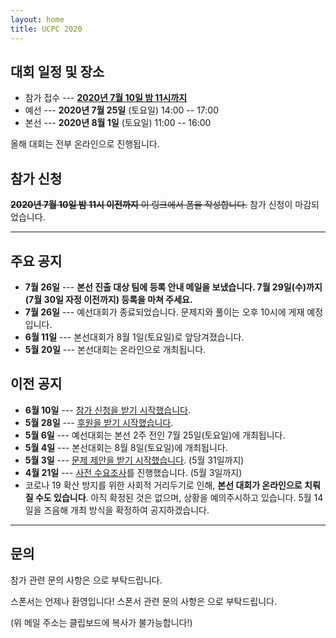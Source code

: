 ```yaml
---
layout: home
title: UCPC 2020
---
```


## 대회 일정 및 장소

 * 참가 접수 --- [**2020년 7월 10일 밤 11시까지**](https://forms.gle/gq84TYH62H6457uS7)
 * 예선 --- **2020년 7월 25일** (토요일) 14:00 -- 17:00
 * 본선 --- **2020년 8월 1일** (토요일) 11:00 -- 16:00

올해 대회는 전부 온라인으로 진행됩니다.

## 참가 신청

~~**2020년 7월 10일 밤 11시 이전까지** 이 링크에서 폼을 작성합니다.~~ 참가 신청이 마감되었습니다.

---

## 주요 공지

* **7월 26일** --- **본선 진출 대상 팀에 등록 안내 메일을 보냈습니다. 7월 29일(수)까지 (7월 30일 자정 이전까지) 등록을 마쳐 주세요.**
* **7월 26일** --- 예선대회가 종료되었습니다. 문제지와 풀이는 오후 10시에 게재 예정입니다.
* **6월 11일** --- 본선대회가 8월 1일(토요일)로 앞당겨졌습니다.
* **5월 20일** --- 본선대회는 온라인으로 개최됩니다.

## 이전 공지

* **6월 10일** --- [참가 신청을 받기 시작했습니다](https://forms.gle/gq84TYH62H6457uS7).
* **5월 28일** --- [후원을 받기 시작했습니다](/sponsor).
* **5월 6일** --- 예선대회는 본선 2주 전인 7월 25일(토요일)에 개최됩니다.
* **5월 4일** --- 본선대회는 8월 8일(토요일)에 개최됩니다.
* **5월 3일** --- [문제 제안을 받기 시작했습니다](/tasks). (5월 31일까지)
* **4월 21일** --- [사전 수요조사](https://forms.gle/XjjWAn3BkBwBULMU9)를 진행했습니다. (5월 3일까지)
* 코로나 19 확산 방지를 위한 사회적 거리두기로 인해, **본선 대회가 온라인으로 치뤄질 수도 있습니다**.
  아직 확정된 것은 없으며, 상황을 예의주시하고 있습니다. 5월 14일을 즈음해 개최 방식을 확정하여 공지하겠습니다.
---

## 문의

참가 관련 문의 사항은 <a href="#" class="mail-address" data-name="contact" data-domain="ucpc" data-tld="me" onclick="window.location.href = 'mailto:' + this.dataset.name + '@' + this.dataset.domain + '.' + this.dataset.tld"></a>으로 부탁드립니다.

스폰서는 언제나 환영입니다! 스폰서 관련 문의 사항은 <a href="#" class="mail-address" data-name="sponsor" data-domain="ucpc" data-tld="me" onclick="window.location.href = 'mailto:' + this.dataset.name + '@' + this.dataset.domain + '.' + this.dataset.tld"></a>으로 부탁드립니다.

(위 메일 주소는 클립보드에 복사가 불가능합니다!)
